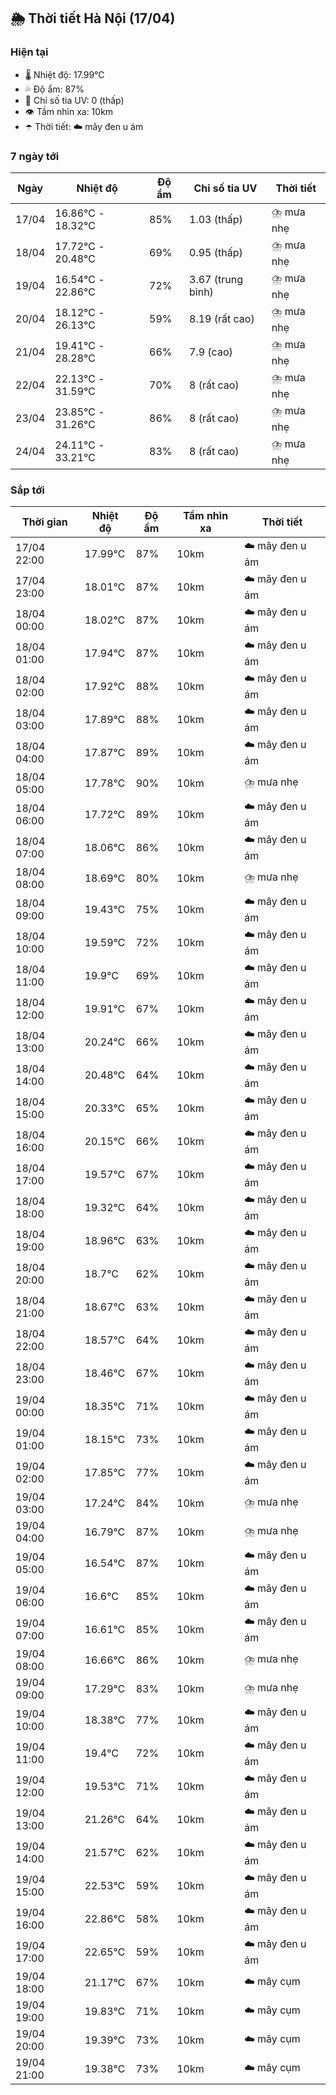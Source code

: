 ## 🌦️ Thời tiết Hà Nội (17/04)

### Hiện tại

- 🌡️ Nhiệt độ: 17.99℃
- 💦 Độ ẩm: 87%
- 🌟 Chỉ số tia UV: 0 (thấp)
- 👁️ Tầm nhìn xa: 10km
- ☂️ Thời tiết: ☁️ mây đen u ám

### 7 ngày tới

| Ngày | Nhiệt độ | Độ ẩm | Chỉ số tia UV | Thời tiết |
| --- | --- | --- | --- | --- |
| 17/04 | 16.86℃ - 18.32℃ | 85% | 1.03 (thấp) | ⛈️ mưa nhẹ |
| 18/04 | 17.72℃ - 20.48℃ | 69% | 0.95 (thấp) | ⛈️ mưa nhẹ |
| 19/04 | 16.54℃ - 22.86℃ | 72% | 3.67 (trung bình) | ⛈️ mưa nhẹ |
| 20/04 | 18.12℃ - 26.13℃ | 59% | 8.19 (rất cao) | ⛈️ mưa nhẹ |
| 21/04 | 19.41℃ - 28.28℃ | 66% | 7.9 (cao) | ⛈️ mưa nhẹ |
| 22/04 | 22.13℃ - 31.59℃ | 70% | 8 (rất cao) | ⛈️ mưa nhẹ |
| 23/04 | 23.85℃ - 31.26℃ | 86% | 8 (rất cao) | ⛈️ mưa nhẹ |
| 24/04 | 24.11℃ - 33.21℃ | 83% | 8 (rất cao) | ⛈️ mưa nhẹ |

### Sắp tới

| Thời gian | Nhiệt độ | Độ ẩm | Tầm nhìn xa | Thời tiết |
| --- | --- | --- | --- | --- |
| 17/04 22:00 | 17.99℃ | 87% | 10km | ☁️ mây đen u ám |
| 17/04 23:00 | 18.01℃ | 87% | 10km | ☁️ mây đen u ám |
| 18/04 00:00 | 18.02℃ | 87% | 10km | ☁️ mây đen u ám |
| 18/04 01:00 | 17.94℃ | 87% | 10km | ☁️ mây đen u ám |
| 18/04 02:00 | 17.92℃ | 88% | 10km | ☁️ mây đen u ám |
| 18/04 03:00 | 17.89℃ | 88% | 10km | ☁️ mây đen u ám |
| 18/04 04:00 | 17.87℃ | 89% | 10km | ☁️ mây đen u ám |
| 18/04 05:00 | 17.78℃ | 90% | 10km | ⛈️ mưa nhẹ |
| 18/04 06:00 | 17.72℃ | 89% | 10km | ☁️ mây đen u ám |
| 18/04 07:00 | 18.06℃ | 86% | 10km | ☁️ mây đen u ám |
| 18/04 08:00 | 18.69℃ | 80% | 10km | ⛈️ mưa nhẹ |
| 18/04 09:00 | 19.43℃ | 75% | 10km | ☁️ mây đen u ám |
| 18/04 10:00 | 19.59℃ | 72% | 10km | ☁️ mây đen u ám |
| 18/04 11:00 | 19.9℃ | 69% | 10km | ☁️ mây đen u ám |
| 18/04 12:00 | 19.91℃ | 67% | 10km | ☁️ mây đen u ám |
| 18/04 13:00 | 20.24℃ | 66% | 10km | ☁️ mây đen u ám |
| 18/04 14:00 | 20.48℃ | 64% | 10km | ☁️ mây đen u ám |
| 18/04 15:00 | 20.33℃ | 65% | 10km | ☁️ mây đen u ám |
| 18/04 16:00 | 20.15℃ | 66% | 10km | ☁️ mây đen u ám |
| 18/04 17:00 | 19.57℃ | 67% | 10km | ☁️ mây đen u ám |
| 18/04 18:00 | 19.32℃ | 64% | 10km | ☁️ mây đen u ám |
| 18/04 19:00 | 18.96℃ | 63% | 10km | ☁️ mây đen u ám |
| 18/04 20:00 | 18.7℃ | 62% | 10km | ☁️ mây đen u ám |
| 18/04 21:00 | 18.67℃ | 63% | 10km | ☁️ mây đen u ám |
| 18/04 22:00 | 18.57℃ | 64% | 10km | ☁️ mây đen u ám |
| 18/04 23:00 | 18.46℃ | 67% | 10km | ☁️ mây đen u ám |
| 19/04 00:00 | 18.35℃ | 71% | 10km | ☁️ mây đen u ám |
| 19/04 01:00 | 18.15℃ | 73% | 10km | ☁️ mây đen u ám |
| 19/04 02:00 | 17.85℃ | 77% | 10km | ☁️ mây đen u ám |
| 19/04 03:00 | 17.24℃ | 84% | 10km | ⛈️ mưa nhẹ |
| 19/04 04:00 | 16.79℃ | 87% | 10km | ⛈️ mưa nhẹ |
| 19/04 05:00 | 16.54℃ | 87% | 10km | ☁️ mây đen u ám |
| 19/04 06:00 | 16.6℃ | 85% | 10km | ☁️ mây đen u ám |
| 19/04 07:00 | 16.61℃ | 85% | 10km | ☁️ mây đen u ám |
| 19/04 08:00 | 16.66℃ | 86% | 10km | ⛈️ mưa nhẹ |
| 19/04 09:00 | 17.29℃ | 83% | 10km | ⛈️ mưa nhẹ |
| 19/04 10:00 | 18.38℃ | 77% | 10km | ☁️ mây đen u ám |
| 19/04 11:00 | 19.4℃ | 72% | 10km | ☁️ mây đen u ám |
| 19/04 12:00 | 19.53℃ | 71% | 10km | ☁️ mây đen u ám |
| 19/04 13:00 | 21.26℃ | 64% | 10km | ☁️ mây đen u ám |
| 19/04 14:00 | 21.57℃ | 62% | 10km | ☁️ mây đen u ám |
| 19/04 15:00 | 22.53℃ | 59% | 10km | ☁️ mây đen u ám |
| 19/04 16:00 | 22.86℃ | 58% | 10km | ☁️ mây đen u ám |
| 19/04 17:00 | 22.65℃ | 59% | 10km | ☁️ mây đen u ám |
| 19/04 18:00 | 21.17℃ | 67% | 10km | ☁️ mây cụm |
| 19/04 19:00 | 19.83℃ | 71% | 10km | ☁️ mây cụm |
| 19/04 20:00 | 19.39℃ | 73% | 10km | ☁️ mây cụm |
| 19/04 21:00 | 19.38℃ | 73% | 10km | ☁️ mây cụm |
